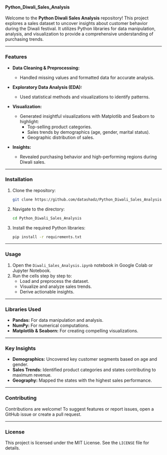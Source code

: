 #### **Python_Diwali_Sales_Analysis**  

Welcome to the **Python Diwali Sales Analysis** repository! This project explores a sales dataset to uncover insights about customer behavior during the Diwali festival. It utilizes Python libraries for data manipulation, analysis, and visualization to provide a comprehensive understanding of purchasing trends.

---

### **Features**

- **Data Cleaning & Preprocessing:** 
  - Handled missing values and formatted data for accurate analysis.
  
- **Exploratory Data Analysis (EDA):**
  - Used statistical methods and visualizations to identify patterns.
  
- **Visualization:**
  - Generated insightful visualizations with Matplotlib and Seaborn to highlight:
    - Top-selling product categories.
    - Sales trends by demographics (age, gender, marital status).
    - Geographic distribution of sales.

- **Insights:**
  - Revealed purchasing behavior and high-performing regions during Diwali sales.

---

### **Installation**

1. Clone the repository:
   ```bash
   git clone https://github.com/datashadz/Python_Diwali_Sales_Analysis.git
   ```
2. Navigate to the directory:
   ```bash
   cd Python_Diwali_Sales_Analysis
   ```
3. Install the required Python libraries:
   ```bash
   pip install -r requirements.txt
   ```

---

### **Usage**

1. Open the `Diwali_Sales_Analysis.ipynb` notebook in Google Colab or Jupyter Notebook.
2. Run the cells step by step to:
   - Load and preprocess the dataset.
   - Visualize and analyze sales trends.
   - Derive actionable insights.

---

### **Libraries Used**

- **Pandas:** For data manipulation and analysis.
- **NumPy:** For numerical computations.
- **Matplotlib & Seaborn:** For creating compelling visualizations.

---

### **Key Insights**

- **Demographics:** Uncovered key customer segments based on age and gender.
- **Sales Trends:** Identified product categories and states contributing to maximum revenue.
- **Geography:** Mapped the states with the highest sales performance.

---

### **Contributing**

Contributions are welcome! To suggest features or report issues, open a GitHub issue or create a pull request.

---

### **License**

This project is licensed under the MIT License. See the `LICENSE` file for details.
